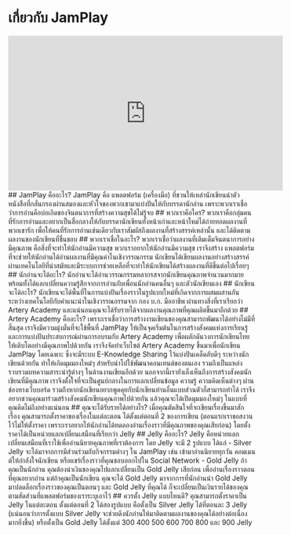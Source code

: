 # เกี่ยวกับ JamPlay
<iframe width="560" height="315" src="https://www.youtube.com/embed/-zIFdZGfQxs" frameborder="0" allow="autoplay; encrypted-media" allowfullscreen></iframe>
## JamPlay คืออะไร?
JamPlay คือ แพลตฟอร์ม (เครื่องมือ) ที่ชวนให้เหล่านักเขียนนำตัวหนังสือที่กลั่นกรองผ่านสมองและหัวใจของพวกเขามาแบ่งปันให้กับบรรดานักอ่าน เพราะพวกเราเชื่อว่าการอ่านคือบ่อเกิดของจินตนาการที่สร้างความสุขได้ไม่รู้จบ
## พวกเราคือใคร?
พวกเราคือกลุ่มคนที่รักการอ่านและอยากเป็นสื่อกลางให้กับบรรดานักเขียนทั้งหน้าเก่าและหน้าใหม่ได้ถ่ายทอดผลงานที่พวกเขารัก เพื่อให้คนที่รักการอ่านเช่นเดียวกับเราสัมผัสถึงผลงานที่สร้างสรรค์เหล่านั้น และได้ติดตามผลงานของนักเขียนที่ชื่นชอบ
## พวกเราเชื่อในอะไร?
พวกเราเชื่อว่าผลงานที่เติมเต็มจินตนาการอย่างมีคุณภาพ คือสิ่งที่จะทำให้นักอ่านมีความสุข พวกเราอยากให้นักอ่านมีความสุข เราจึงสร้าง แพลตฟอร์ม ที่จะช่วยให้นักอ่านได้อ่านผลงานที่มีคุณค่าในเชิงวรรณกรรม นักเขียนได้เขียนผลงานอย่างสร้างสรรค์ผ่านเทคโนโลยีที่นำสมัยและมีระบบการช่วยเหลือที่จะทำให้นักเขียนได้สร้างผลงานที่ดีขึ้นต่อไปเรื่อยๆ
## นักอ่านจะได้อะไร?
นักอ่านจะได้อ่านวรรณกรรมหลากรสจากนักเขียนคุณภาพจำนวนมากมาย พร้อมทั้งได้แลกเปลี่ยนความรู้สึกจากการอ่านกับเพื่อนนักอ่านคนอื่นๆ และตัวนักเขียนเอง
## นักเขียนจะได้อะไร?
นักเขียนจะได้พื้นที่ในการแบ่งปันเรื่องราวในรูปแบบใหม่ที่เกิดจากการผสมผสานกันระหว่างเทคโนโลยีกับคำแนะนำในเชิงวรรณกรรมจาก กอง บ.ก. มืออาชีพ ผ่านทางสิ่งที่เราเรียกว่า Artery Academy และแน่นอนคุณจะได้รับรายได้จากผลงานคุณภาพที่คุณผลิตขึ้นมาอีกด้วย
## Artery Academy คืออะไร?
เพราะเราเชื่อว่าการสร้างงานเขียนของคุณสามารถพัฒนาได้อย่างไม่มีที่สิ้นสุด เราจึงมีความมุ่งมั่นที่จะใช้พื้นที่ JamPlay ให้เป็นจุดเริ่มต้นในการสร้างสังคมแห่งการเรียนรู้ และการแบ่งปันประสบการณ์ผ่านการอบรมกับ Artery Academy เพื่อผลักดันวงการนักเขียนไทยให้เติบโตอย่างมีคุณภาพไปด้วยกัน
เราจึงจัดทำเว็บไซต์ Artery Academy ขึ้นมาเพื่อนักเขียน JamPlay โดยเฉพาะ ซึ่งจะมีระบบ E-Knowledge Sharing ไว้แบ่งปันเคล็ดลับดีๆ ระหว่างนักเขียนด้วยกัน ทำให้เกิดมุมมองใหม่ๆ สำหรับนำไปใช้พัฒนาคอนเทนต์ของตนเอง รวมถึงเป็นแหล่งรวบรวมบทความสาระน่ารู้ต่างๆ ในด้านงานเขียนอีกด้วย
นอกจากนี้เรายังเล็งเห็นถึงการสร้างสังคมนักเขียนที่มีคุณภาพ เราจึงตั้งใจที่จะเป็นศูนย์กลางในการแลกเปลี่ยนข้อมูล ความรู้ ความคิดเห็นต่างๆ ผ่านช่องทางเว็บบอร์ด รวมถึงหากนักเขียนอยากพูดคุยกับนักเขียนท่านอื่นแบบส่วนตัวก็สามารถทำได้
เราจึงอยากชวนคุณมาร่วมสร้างสังคมนักเขียนคุณภาพไปด้วยกัน แล้วคุณจะได้เปิดมุมมองใหม่ๆ ในแบบที่คุณคิดไม่ถึงอย่างแน่นอน
## คุณจะได้รับรายได้อย่างไร?
เมื่อคุณตัดสินใจที่จะเขียนเรื่องขึ้นมาสักเรื่อง คุณสามารถตั้งราคาของเรื่องในแต่ละตอน ได้ตั้งแต่ตอนที่ 2 ของการเขียน (ตอนแรกเราขอสงวนไว้ไม่ให้ตั้งราคา เพราะเราอยากให้นักอ่านได้ทดลองอ่านเรื่องราวที่มีคุณภาพของคุณเสียก่อน) โดยตั้งราคาได้เป็นหน่วยแลกเปลี่ยนเสมือนที่เรียกว่า Jelly
## Jelly คืออะไร?
Jelly คือหน่วยแลกเปลี่ยนเสมือนที่เราใช้เพื่ออ่านนิยายคุณภาพที่เราต้องการ โดย Jelly จะมี 2 รูปแบบ ได้แก่
  - Silver Jelly จะได้มาจากการมีส่วนร่วมกับกิจกรรมต่างๆ ใน JamPlay เช่น เข้ามาอ่านนิยายทุกวัน คอมเมนต์ให้กำลังใจนักเขียน หรือแชร์เรื่องราวที่คุณชอบออกไปใน Social Network
  - Gold Jelly ถ้าคุณเป็นนักอ่าน คุณต้องนำเงินของคุณไปแลกเปลี่ยนเป็น Gold Jelly เสียก่อน เพื่ออ่านเรื่องราวตอนที่คุณอยากอ่าน แต่ถ้าคุณเป็นนักเขียน คุณจะได้ Gold Jelly มาจากการที่นักอ่านนำ Gold Jelly มาปลดล็อกเรื่องราวของคุณเป็นตอนๆ และ Gold Jelly ที่คุณได้ ก็จะเปลี่ยนเป็นเงินรายได้ของคุณตามสัดส่วนที่แพลตฟอร์มของเราระบุเอาไว้
## ควรตั้ง Jelly แบบไหนดี?
คุณสามารถตั้งราคาเป็น Jelly ในแต่ละตอน ตั้งแต่ตอนที่ 2 ได้สองรูปแบบ คือตั้งเป็น Silver Jelly ได้ที่ตอนละ 3 Jelly (แน่นอนว่าการตั้งแบบ Silver Jelly จะช่วยดึงนักอ่านให้มาติดตามผลงานของคุณได้อย่างต่อเนื่องมากยิ่งขึ้น) หรือตั้งเป็น Gold Jelly ได้ตั้งแต่ 300 400 500 600 700 800 และ 900 Jelly
